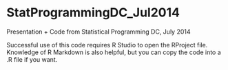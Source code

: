 StatProgrammingDC_Jul2014
=========================

Presentation + Code from Statistical Programming DC, July 2014

Successful use of this code requires R Studio to open the RProject file. 
Knowledge of R Markdown is also helpful, but you can copy the code into a .R file if you want.
